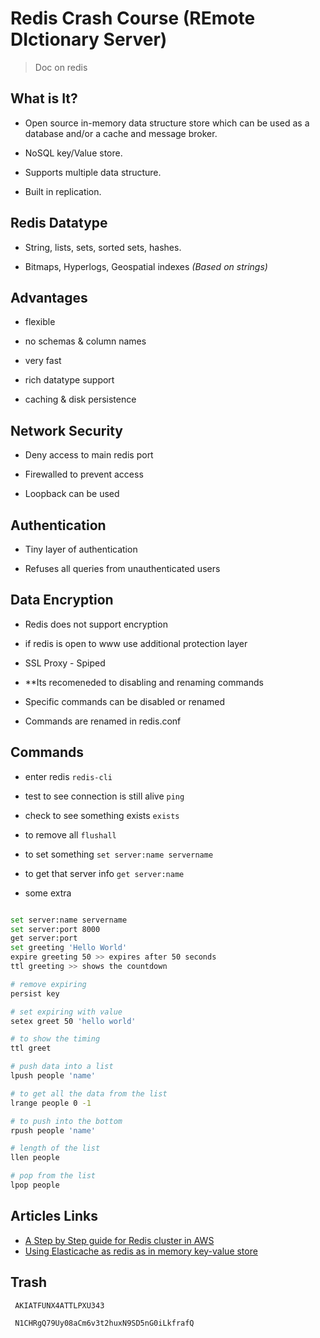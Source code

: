 # Redis Crash Course (REmote DIctionary Server)

> Doc on redis 

## What is It?

- Open source in-memory data structure store which can be used as a database and/or a cache and message broker.

- NoSQL key/Value store.

- Supports multiple data structure.

- Built in replication.

## Redis Datatype

- String, lists, sets, sorted sets, hashes.

- Bitmaps, Hyperlogs, Geospatial indexes _(Based on strings)_

## Advantages

- flexible

- no schemas & column names

- very fast

- rich datatype support

- caching & disk persistence

## Network Security 

- Deny access to main redis port 

- Firewalled to prevent access 

- Loopback can be used

## Authentication 

- Tiny layer of authentication 

- Refuses all queries from unauthenticated users

## Data Encryption 

- Redis does not support encryption 

- if redis is open to www use additional protection layer

- SSL Proxy - Spiped

- **Its recomeneded to disabling and renaming commands 

- Specific commands can be disabled or renamed 

- Commands are renamed in redis.conf

## Commands

- enter redis `redis-cli`

- test to see connection is still alive `ping`

- check to see something exists `exists`

- to remove all `flushall`

- to set something `set server:name servername`

- to get that server info `get server:name`

- some extra

```bash

set server:name servername
set server:port 8000
get server:port
set greeting 'Hello World'
expire greeting 50 >> expires after 50 seconds
ttl greeting >> shows the countdown

# remove expiring
persist key

# set expiring with value
setex greet 50 'hello world'

# to show the timing
ttl greet

# push data into a list
lpush people 'name'

# to get all the data from the list
lrange people 0 -1

# to push into the bottom
rpush people 'name'

# length of the list
llen people

# pop from the list
lpop people
```


## Articles Links 

- [A Step by Step guide for Redis cluster in AWS](https://medium.com/@kekayan/redis-on-aws-36ed7054357e)
- [Using Elasticache as redis as in memory key-value store](https://docs.aws.amazon.com/opsworks/latest/userguide/other-services-redis.html)


## Trash 

```bash 
 AKIATFUNX4ATTLPXU343

 N1CHRgQ79Uy08aCm6v3t2huxN9SD5nG0iLkfrafQ
```
